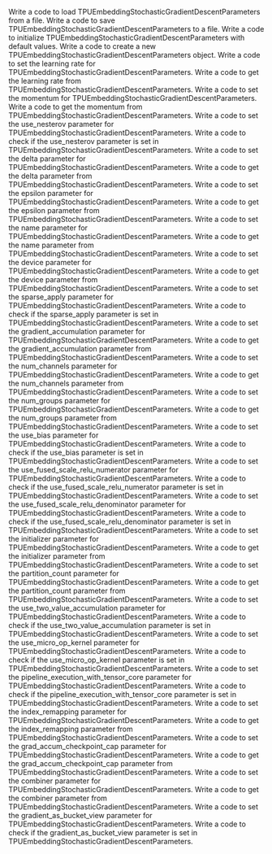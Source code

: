 Write a code to load TPUEmbeddingStochasticGradientDescentParameters from a file.
Write a code to save TPUEmbeddingStochasticGradientDescentParameters to a file.
Write a code to initialize TPUEmbeddingStochasticGradientDescentParameters with default values.
Write a code to create a new TPUEmbeddingStochasticGradientDescentParameters object.
Write a code to set the learning rate for TPUEmbeddingStochasticGradientDescentParameters.
Write a code to get the learning rate from TPUEmbeddingStochasticGradientDescentParameters.
Write a code to set the momentum for TPUEmbeddingStochasticGradientDescentParameters.
Write a code to get the momentum from TPUEmbeddingStochasticGradientDescentParameters.
Write a code to set the use_nesterov parameter for TPUEmbeddingStochasticGradientDescentParameters.
Write a code to check if the use_nesterov parameter is set in TPUEmbeddingStochasticGradientDescentParameters.
Write a code to set the delta parameter for TPUEmbeddingStochasticGradientDescentParameters.
Write a code to get the delta parameter from TPUEmbeddingStochasticGradientDescentParameters.
Write a code to set the epsilon parameter for TPUEmbeddingStochasticGradientDescentParameters.
Write a code to get the epsilon parameter from TPUEmbeddingStochasticGradientDescentParameters.
Write a code to set the name parameter for TPUEmbeddingStochasticGradientDescentParameters.
Write a code to get the name parameter from TPUEmbeddingStochasticGradientDescentParameters.
Write a code to set the device parameter for TPUEmbeddingStochasticGradientDescentParameters.
Write a code to get the device parameter from TPUEmbeddingStochasticGradientDescentParameters.
Write a code to set the sparse_apply parameter for TPUEmbeddingStochasticGradientDescentParameters.
Write a code to check if the sparse_apply parameter is set in TPUEmbeddingStochasticGradientDescentParameters.
Write a code to set the gradient_accumulation parameter for TPUEmbeddingStochasticGradientDescentParameters.
Write a code to get the gradient_accumulation parameter from TPUEmbeddingStochasticGradientDescentParameters.
Write a code to set the num_channels parameter for TPUEmbeddingStochasticGradientDescentParameters.
Write a code to get the num_channels parameter from TPUEmbeddingStochasticGradientDescentParameters.
Write a code to set the num_groups parameter for TPUEmbeddingStochasticGradientDescentParameters.
Write a code to get the num_groups parameter from TPUEmbeddingStochasticGradientDescentParameters.
Write a code to set the use_bias parameter for TPUEmbeddingStochasticGradientDescentParameters.
Write a code to check if the use_bias parameter is set in TPUEmbeddingStochasticGradientDescentParameters.
Write a code to set the use_fused_scale_relu_numerator parameter for TPUEmbeddingStochasticGradientDescentParameters.
Write a code to check if the use_fused_scale_relu_numerator parameter is set in TPUEmbeddingStochasticGradientDescentParameters.
Write a code to set the use_fused_scale_relu_denominator parameter for TPUEmbeddingStochasticGradientDescentParameters.
Write a code to check if the use_fused_scale_relu_denominator parameter is set in TPUEmbeddingStochasticGradientDescentParameters.
Write a code to set the initializer parameter for TPUEmbeddingStochasticGradientDescentParameters.
Write a code to get the initializer parameter from TPUEmbeddingStochasticGradientDescentParameters.
Write a code to set the partition_count parameter for TPUEmbeddingStochasticGradientDescentParameters.
Write a code to get the partition_count parameter from TPUEmbeddingStochasticGradientDescentParameters.
Write a code to set the use_two_value_accumulation parameter for TPUEmbeddingStochasticGradientDescentParameters.
Write a code to check if the use_two_value_accumulation parameter is set in TPUEmbeddingStochasticGradientDescentParameters.
Write a code to set the use_micro_op_kernel parameter for TPUEmbeddingStochasticGradientDescentParameters.
Write a code to check if the use_micro_op_kernel parameter is set in TPUEmbeddingStochasticGradientDescentParameters.
Write a code to set the pipeline_execution_with_tensor_core parameter for TPUEmbeddingStochasticGradientDescentParameters.
Write a code to check if the pipeline_execution_with_tensor_core parameter is set in TPUEmbeddingStochasticGradientDescentParameters.
Write a code to set the index_remapping parameter for TPUEmbeddingStochasticGradientDescentParameters.
Write a code to get the index_remapping parameter from TPUEmbeddingStochasticGradientDescentParameters.
Write a code to set the grad_accum_checkpoint_cap parameter for TPUEmbeddingStochasticGradientDescentParameters.
Write a code to get the grad_accum_checkpoint_cap parameter from TPUEmbeddingStochasticGradientDescentParameters.
Write a code to set the combiner parameter for TPUEmbeddingStochasticGradientDescentParameters.
Write a code to get the combiner parameter from TPUEmbeddingStochasticGradientDescentParameters.
Write a code to set the gradient_as_bucket_view parameter for TPUEmbeddingStochasticGradientDescentParameters.
Write a code to check if the gradient_as_bucket_view parameter is set in TPUEmbeddingStochasticGradientDescentParameters.